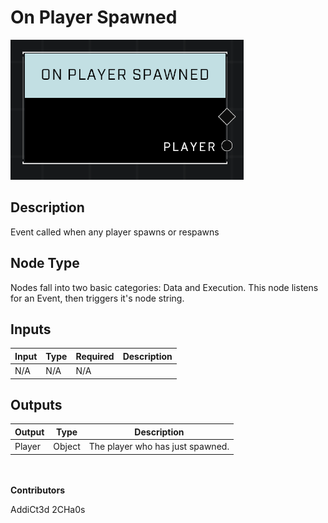 # On Player Spawned
![alt text](../../../.gitbook/assets/on-player-spawned.png)
## Description
Event called when any player spawns or respawns

## Node Type
Nodes fall into two basic categories: Data and Execution. This node listens for an Event, then triggers it's node string.

## Inputs
| Input | Type | Required | Description |
|------------------|------------------|----------|--------------------------------------------------------------|
| N/A | N/A | N/A | |

## Outputs
| Output | Type | Description |
|------------------|------------------|--------------------------------------------------------------|
| Player | Object | The player who has just spawned. |

\
\
**Contributors**

AddiCt3d 2CHa0s